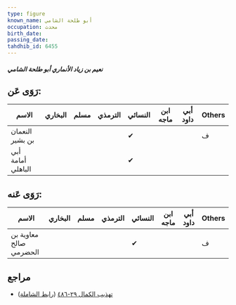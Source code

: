 ```yaml
---
type: figure
known_name: أبو طلحة الشامي
occupation: محدث
birth_date:
passing_date:
tahdhib_id: 6455
---
```

##### نعيم بن زياد الأنماري أبو طلحة الشامي

## رَوَى عَن:
| الاسم             | البخاري | مسلم | الترمذي | النسائي | ابن ماجه | أبي داود | Others |
| ----------------- | ------- | ---- | ------- | ------- | -------- | -------- | ------ |
| النعمان بن بشير   |         |      |         | ✔       |          |          | ف      |
| أبي أمامة الباهلي |         |      |         | ✔       |          |          |        |
## رَوَى عَنه:
| الاسم                  | البخاري | مسلم | الترمذي | النسائي | ابن ماجه | أبي داود | Others |
| ---------------------- | ------- | ---- | ------- | ------- | -------- | -------- | ------ |
| معاوية بن صالح الحضرمي |         |      |         | ✔       |          |          | ف      |
## مراجع
- [تهذيب الكمال ٢٩-٤٨٦](obsidian://open?vault=Tahdhib-al-Kamal&file=Figures/٦٤٥٥-نعيم%20بن%20زياد%20الأنماري%20أبو%20طلحة%20الشامي) ([رابط الشاملة](https://shamela.ws/book/3722/16057))